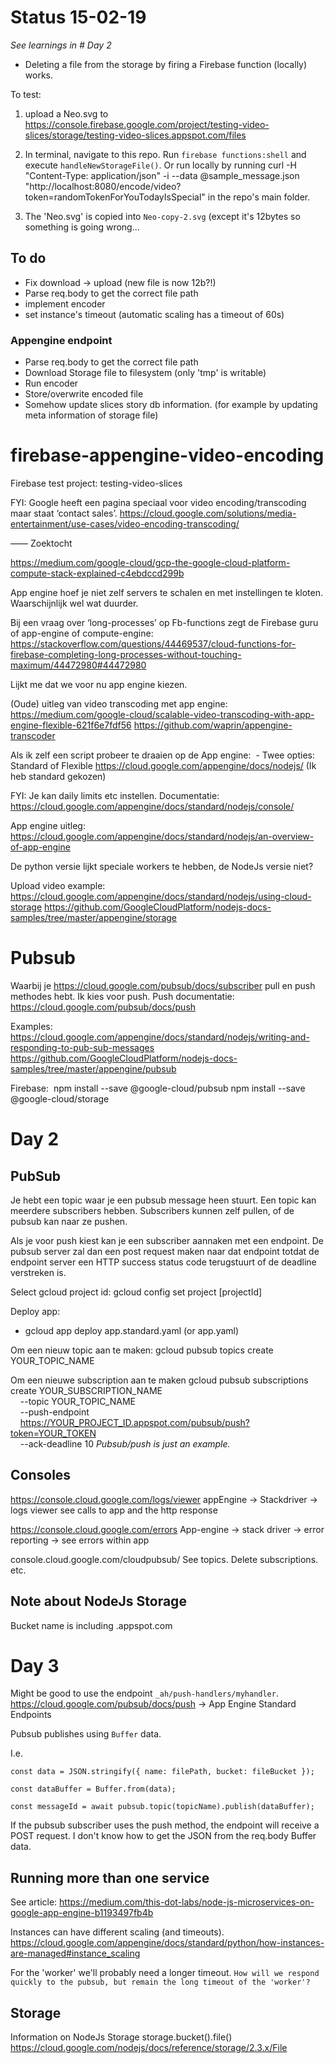 # Status 15-02-19
*See learnings in # Day 2*

- Deleting a file from the storage by firing a Firebase function (locally) works. 

To test:
1. upload a Neo.svg to https://console.firebase.google.com/project/testing-video-slices/storage/testing-video-slices.appspot.com/files

2. In terminal, navigate to this repo. Run `firebase functions:shell` and execute `handleNewStorageFile()`. Or run locally by running curl -H "Content-Type: application/json" -i --data @sample_message.json "http://localhost:8080/encode/video?token=randomTokenForYouTodayIsSpecial" in the repo's main folder.

3. The 'Neo.svg' is copied into `Neo-copy-2.svg` (except it's 12bytes so something is going wrong...

## To do

- Fix download -> upload (new file is now 12b?!)
- Parse req.body to get the correct file path
- implement encoder
- set instance's timeout (automatic scaling has a timeout of 60s)

### Appengine endpoint
- Parse req.body to get the correct file path
- Download Storage file to filesystem (only 'tmp' is writable)
- Run encoder
- Store/overwrite encoded file 
- Somehow update slices story db information. (for example by updating meta information of storage file)


# firebase-appengine-video-encoding
Firebase test project: 
testing-video-slices

FYI: Google heeft een pagina speciaal voor video encoding/transcoding maar staat ‘contact sales’.
https://cloud.google.com/solutions/media-entertainment/use-cases/video-encoding-transcoding/

—— Zoektocht

https://medium.com/google-cloud/gcp-the-google-cloud-platform-compute-stack-explained-c4ebdccd299b

App engine hoef je niet zelf servers te schalen en met instellingen te kloten. Waarschijnlijk wel wat duurder.

Bij een vraag over ‘long-processes’ op Fb-functions zegt de Firebase guru of app-engine of compute-engine: 
https://stackoverflow.com/questions/44469537/cloud-functions-for-firebase-completing-long-processes-without-touching-maximum/44472980#44472980

Lijkt me dat we voor nu app engine kiezen.

(Oude) uitleg van video transcoding met app engine:
https://medium.com/google-cloud/scalable-video-transcoding-with-app-engine-flexible-621f6e7fdf56
https://github.com/waprin/appengine-transcoder

Als ik zelf een script probeer te draaien op de App engine:  - Twee opties: Standard of Flexible https://cloud.google.com/appengine/docs/nodejs/
(Ik heb standard gekozen)

FYI: Je kan daily limits etc instellen. Documentatie: https://cloud.google.com/appengine/docs/standard/nodejs/console/

App engine uitleg:
https://cloud.google.com/appengine/docs/standard/nodejs/an-overview-of-app-engine

De python versie lijkt speciale workers te hebben, de NodeJs versie niet?

Upload video example: https://cloud.google.com/appengine/docs/standard/nodejs/using-cloud-storage
https://github.com/GoogleCloudPlatform/nodejs-docs-samples/tree/master/appengine/storage

# Pubsub

Waarbij je https://cloud.google.com/pubsub/docs/subscriber pull en push methodes hebt. Ik kies voor push.
Push documentatie: https://cloud.google.com/pubsub/docs/push

Examples: https://cloud.google.com/appengine/docs/standard/nodejs/writing-and-responding-to-pub-sub-messages
https://github.com/GoogleCloudPlatform/nodejs-docs-samples/tree/master/appengine/pubsub

Firebase: 
npm install --save @google-cloud/pubsub
npm install --save @google-cloud/storage


# Day 2

## PubSub
Je hebt een topic waar je een pubsub message heen stuurt.
Een topic kan meerdere subscribers hebben. Subscribers kunnen zelf pullen, of de pubsub kan naar ze pushen. 

Als je voor push kiest kan je een subscriber aannaken met een endpoint. De pubsub server zal dan een post request maken naar dat endpoint totdat de endpoint server een HTTP success status code terugstuurt of de deadline verstreken is. 

Select gcloud project id: gcloud config set project [projectId]

Deploy app:
- gcloud app deploy app.standard.yaml (or app.yaml)

Om een nieuw topic aan te maken:
gcloud pubsub topics create YOUR_TOPIC_NAME

Om een nieuwe subscription aan te maken
gcloud pubsub subscriptions create YOUR_SUBSCRIPTION_NAME \
    --topic YOUR_TOPIC_NAME \
    --push-endpoint \
    https://YOUR_PROJECT_ID.appspot.com/pubsub/push?token=YOUR_TOKEN \
    --ack-deadline 10
*Pubsub/push is just an example.*

## Consoles

https://console.cloud.google.com/logs/viewer
appEngine -> Stackdriver -> logs viewer see calls to app and the http response

https://console.cloud.google.com/errors
App-engine -> stack driver -> error reporting -> see errors within app

console.cloud.google.com/cloudpubsub/
See topics. Delete subscriptions. etc.

## Note about NodeJs Storage

Bucket name is including .appspot.com

# Day 3

Might be good to use the endpoint `_ah/push-handlers/myhandler`.
https://cloud.google.com/pubsub/docs/push ->  App Engine Standard Endpoints

Pubsub publishes using `Buffer` data. 

I.e. 
```
const data = JSON.stringify({ name: filePath, bucket: fileBucket });

const dataBuffer = Buffer.from(data);

const messageId = await pubsub.topic(topicName).publish(dataBuffer);
```

If the pubsub subscriber uses the push method, the endpoint will receive a POST request.
I don't know how to get the JSON from the req.body Buffer data.


## Running more than one service

See article: 
https://medium.com/this-dot-labs/node-js-microservices-on-google-app-engine-b1193497fb4b

Instances can have different scaling (and timeouts).
https://cloud.google.com/appengine/docs/standard/python/how-instances-are-managed#instance_scaling

For the 'worker' we'll probably need a longer timeout. 
```How will we respond quickly to the pubsub, but remain the long timeout of the 'worker'?```

## Storage 

Information on NodeJs Storage storage.bucket().file() https://cloud.google.com/nodejs/docs/reference/storage/2.3.x/File
